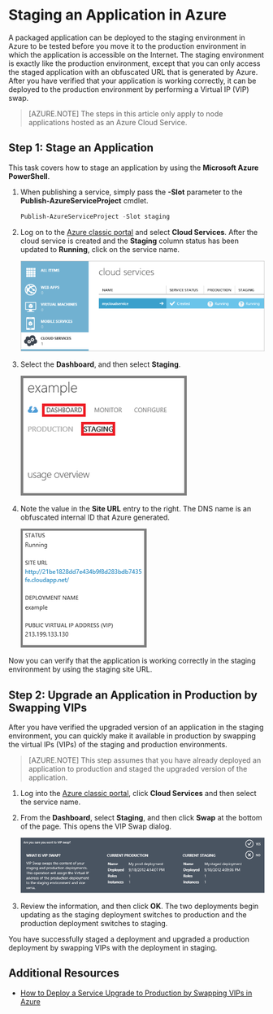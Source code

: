 <properties 
	pageTitle="Stage a cloud service deployment (Node.js) | Azure" 
	description="Learn how to deploy your Azure application to a staging environment, then deploy to a production environment using Virtual IP (VIP) swap." 
	services="cloud-services" 
	documentationCenter="nodejs" 
	authors="rmcmurray" 
	manager="wpickett" 
	editor=""/>

<tags 
	ms.service="cloud-services" 
	ms.date="08/11/2016" 
	wacn.date="05/17/2016"/>



# Staging an Application in Azure

A packaged application can be deployed to the staging environment in
Azure to be tested before you move it to the production
environment in which the application is accessible on the Internet. The
staging environment is exactly like the production environment, except
that you can only access the staged application with an obfuscated URL
that is generated by Azure. After you have verified that your
application is working correctly, it can be deployed to the production
environment by performing a Virtual IP (VIP) swap.

> [AZURE.NOTE] The steps in this article only apply to node applications hosted as an Azure Cloud Service.

## Step 1: Stage an Application

This task covers how to stage an application by using the **Microsoft
Azure PowerShell**.

1.  When publishing a service, simply pass the **-Slot** parameter to
    the **Publish-AzureServiceProject** cmdlet.

    ```powershell
    Publish-AzureServiceProject -Slot staging
    ```

2.  Log on to the [Azure classic portal] and select **Cloud Services**. After the cloud service is created and the **Staging** column status has been updated to **Running**, click on the service name.

	![portal displaying a running service][cloud-service]

3.  Select the **Dashboard**, and then select **Staging**.

	![cloud service dashboard][cloud-service-dashboard]

4. Note the value in the **Site URL** entry to the right. The DNS name is an obfuscated internal ID that Azure generated.

    ![site url][cloud-service-staging-url]

Now you can verify that the application is working correctly in the staging environment by using the staging site URL.

## Step 2: Upgrade an Application in Production by Swapping VIPs

After you have verified the upgraded version of an application in the
staging environment, you can quickly make it available in production by
swapping the virtual IPs (VIPs) of the staging and production
environments.

> [AZURE.NOTE] This step assumes that you have already deployed an
application to production and staged the upgraded version of the
application.

1.  Log into the [Azure classic portal], click **Cloud Services** and then select the service name.

2.  From the **Dashboard**, select **Staging**, and then click **Swap** at the bottom of the page. This opens the VIP Swap dialog.

    ![vip swap dialog][vip-swap-dialog]

3.  Review the information, and then click **OK**. The two deployments begin updating as the staging deployment switches to production and the production deployment switches to staging.

You have successfully staged a deployment and upgraded a production
deployment by swapping VIPs with the deployment in staging.

## Additional Resources

- [How to Deploy a Service Upgrade to Production by Swapping VIPs in Azure]

[Azure classic portal]: http://manage.windowsazure.cn
[cloud-service]: ./media/cloud-services-nodejs-stage-application/staging-cloud-service-running.png
[cloud-service-dashboard]: ./media/cloud-services-nodejs-stage-application/cloud-service-dashboard-staging.png
[cloud-service-staging-url]: ./media/cloud-services-nodejs-stage-application/cloud-service-staging-url.png
[vip-swap-dialog]: ./media/cloud-services-nodejs-stage-application/vip-swap-dialog.png
[How to Deploy a Service Upgrade to Production by Swapping VIPs in Azure]:/documentation/articles/cloud-services/cloud-services-how-to-manage/#how-to-swap-deployments-to-promote-a-staged-deployment-to-production
